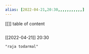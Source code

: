 ```yaml
---
alias: [2022-04-21,20:30,,,,,,,,,,,]
---
```

[[]]
table of content
```toc
```

[[2022-04-21]] 20:30

```query
"raja todarmal"
```